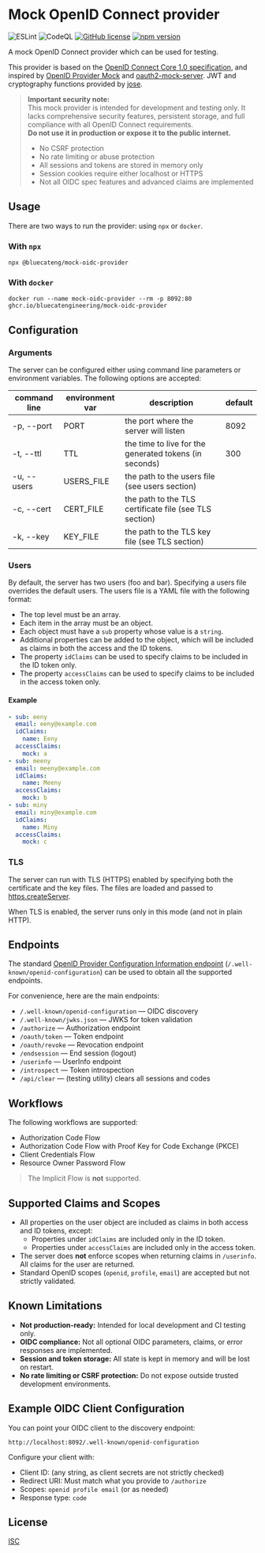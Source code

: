 # Mock OpenID Connect provider

![ESLint](https://github.com/bluecatengineering/mock-oidc-provider/workflows/ESLint/badge.svg)
![CodeQL](https://github.com/bluecatengineering/mock-oidc-provider/workflows/CodeQL/badge.svg)
[![GitHub license](https://img.shields.io/badge/license-ISC-blue.svg)](https://github.com/bluecatengineering/mock-oidc-provider/blob/main/LICENSE)
[![npm version](https://img.shields.io/npm/v/@bluecateng/mock-oidc-provider.svg?style=flat)](https://www.npmjs.com/package/@bluecateng/mock-oidc-provider)

A mock OpenID Connect provider which can be used for testing.

This provider is based on the [OpenID Connect Core 1.0 specification](https://openid.net/specs/openid-connect-core-1_0.html),
and inspired by [OpenID Provider Mock](https://github.com/geigerzaehler/oidc-provider-mock)
and [oauth2-mock-server](https://github.com/axa-group/oauth2-mock-server).
JWT and cryptography functions provided by [jose](https://github.com/panva/jose).

> **Important security note:**  
> This mock provider is intended for development and testing only. It lacks comprehensive security features, persistent storage, and full compliance with all OpenID Connect requirements.  
> **Do not use it in production or expose it to the public internet.**
>
> - No CSRF protection
> - No rate limiting or abuse protection
> - All sessions and tokens are stored in memory only
> - Session cookies require either localhost or HTTPS
> - Not all OIDC spec features and advanced claims are implemented

## Usage

There are two ways to run the provider: using `npx` or `docker`.

### With `npx`

`npx @bluecateng/mock-oidc-provider`

### With `docker`

`docker run --name mock-oidc-provider --rm -p 8092:80 ghcr.io/bluecatengineering/mock-oidc-provider`

## Configuration

### Arguments

The server can be configured either using command line parameters or environment variables.
The following options are accepted:

| command line | environment var | description                                            | default |
| ------------ | --------------- | ------------------------------------------------------ | ------- |
| -p, --port   | PORT            | the port where the server will listen                  | 8092    |
| -t, --ttl    | TTL             | the time to live for the generated tokens (in seconds) | 300     |
| -u, --users  | USERS_FILE      | the path to the users file (see users section)         |         |
| -c, --cert   | CERT_FILE       | the path to the TLS certificate file (see TLS section) |         |
| -k, --key    | KEY_FILE        | the path to the TLS key file (see TLS section)         |         |

### Users

By default, the server has two users (foo and bar). Specifying a users file overrides the default users.
The users file is a YAML file with the following format:

- The top level must be an array.
- Each item in the array must be an object.
- Each object must have a `sub` property whose value is a `string`.
- Additional properties can be added to the object, which will be included as claims in both the access and the ID tokens.
- The property `idClaims` can be used to specify claims to be included in the ID token only.
- The property `accessClaims` can be used to specify claims to be included in the access token only.

#### Example

```yaml
- sub: eeny
  email: eeny@example.com
  idClaims:
    name: Eeny
  accessClaims:
    mock: a
- sub: meeny
  email: meeny@example.com
  idClaims:
    name: Meeny
  accessClaims:
    mock: b
- sub: miny
  email: miny@example.com
  idClaims:
    name: Miny
  accessClaims:
    mock: c
```

### TLS

The server can run with TLS (HTTPS) enabled by specifying both the certificate and the key files.
The files are loaded and passed to [https.createServer](https://nodejs.org/docs/latest-v22.x/api/https.html#httpscreateserveroptions-requestlistener).

When TLS is enabled, the server runs only in this mode (and not in plain HTTP).

## Endpoints

The standard [OpenID Provider Configuration Information endpoint](https://openid.net/specs/openid-connect-discovery-1_0.html#ProviderConfig) (`/.well-known/openid-configuration`)
can be used to obtain all the supported endpoints.

For convenience, here are the main endpoints:

- `/.well-known/openid-configuration` — OIDC discovery
- `/.well-known/jwks.json` — JWKS for token validation
- `/authorize` — Authorization endpoint
- `/oauth/token` — Token endpoint
- `/oauth/revoke` — Revocation endpoint
- `/endsession` — End session (logout)
- `/userinfo` — UserInfo endpoint
- `/introspect` — Token introspection
- `/api/clear` — (testing utility) clears all sessions and codes

## Workflows

The following workflows are supported:

- Authorization Code Flow
- Authorization Code Flow with Proof Key for Code Exchange (PKCE)
- Client Credentials Flow
- Resource Owner Password Flow

> The Implicit Flow is **not** supported.

## Supported Claims and Scopes

- All properties on the user object are included as claims in both access and ID tokens, except:
  - Properties under `idClaims` are included only in the ID token.
  - Properties under `accessClaims` are included only in the access token.
- The server does **not** enforce scopes when returning claims in `/userinfo`. All claims for the user are returned.
- Standard OpenID scopes (`openid`, `profile`, `email`) are accepted but not strictly validated.

## Known Limitations

- **Not production-ready:** Intended for local development and CI testing only.
- **OIDC compliance:** Not all optional OIDC parameters, claims, or error responses are implemented.
- **Session and token storage:** All state is kept in memory and will be lost on restart.
- **No rate limiting or CSRF protection:** Do not expose outside trusted development environments.

## Example OIDC Client Configuration

You can point your OIDC client to the discovery endpoint:

```
http://localhost:8092/.well-known/openid-configuration
```

Configure your client with:

- Client ID: (any string, as client secrets are not strictly checked)
- Redirect URI: Must match what you provide to `/authorize`
- Scopes: `openid profile email` (or as needed)
- Response type: `code`

## License

[ISC](LICENSE)

